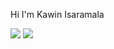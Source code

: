 Hi I'm Kawin Isaramala

<div>
  <img src="https://img.shields.io/badge/Instagram">
  <img src="https://img.shields.io/badge/Facebook">
</div>
